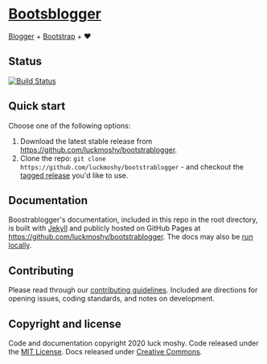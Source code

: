 # [Bootsblogger](https://luckmoshy.github.io/bootstrablogger/)

[Blogger](https://blogger.com) + [Bootstrap](https://getbootstrap.com) + :heart:

## Status

[![Build Status](https://luckmoshy.github.io/bootstrablogger/assets/images/logo.png)](https://luckmoshy.github.io/bootstrablogger/)


## Quick start

Choose one of the following options:

1. Download the latest stable release from <https://github.com/luckmoshy/bootstrablogger>.
2. Clone the repo: `git clone
   https://github.com/luckmoshy/bootstrablogger` - and checkout the
   [tagged release](https://github.com/luckmoshy/bootstrablogger)
   you'd like to use.


## Documentation

Boostrablogger's documentation, included in this repo in the root directory, is built with [Jekyll](https://jekyllrb.com) and publicly hosted on GitHub Pages at <https://github.com/luckmoshy/bootstrablogger>. The docs may also be [run locally](docs/getting-started/build-tools.md#local-documentation).


## Contributing

Please read through our [contributing guidelines](.github/CONTRIBUTING.md). Included are directions for opening issues, coding standards, and notes on development.


## Copyright and license

Code and documentation copyright 2020 luck moshy. Code released under the [MIT License](LICENSE). Docs released under [Creative Commons](docs/LICENSE).
